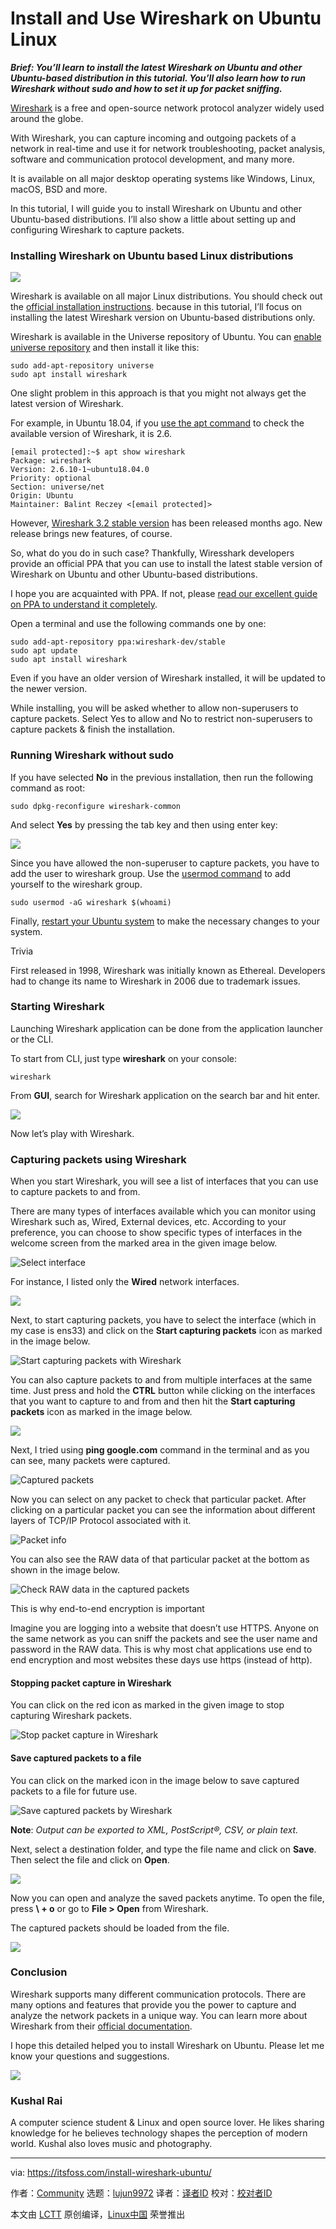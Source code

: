 [#]: collector: (lujun9972)
[#]: translator: ( )
[#]: reviewer: ( )
[#]: publisher: ( )
[#]: url: ( )
[#]: subject: (Install and Use Wireshark on Ubuntu Linux)
[#]: via: (https://itsfoss.com/install-wireshark-ubuntu/)
[#]: author: (Community https://itsfoss.com/author/itsfoss/)

Install and Use Wireshark on Ubuntu Linux
======

_**Brief: You’ll learn to install the latest Wireshark on Ubuntu and other Ubuntu-based distribution in this tutorial. You’ll also learn how to run Wireshark without sudo and how to set it up for packet sniffing.**_

[Wireshark][1] is a free and open-source network protocol analyzer widely used around the globe.

With Wireshark, you can capture incoming and outgoing packets of a network in real-time and use it for network troubleshooting, packet analysis, software and communication protocol development, and many more.

It is available on all major desktop operating systems like Windows, Linux, macOS, BSD and more.

In this tutorial, I will guide you to install Wireshark on Ubuntu and other Ubuntu-based distributions. I’ll also show a little about setting up and configuring Wireshark to capture packets.

### Installing Wireshark on Ubuntu based Linux distributions

![][2]

Wireshark is available on all major Linux distributions. You should check out the [official installation instructions][3]. because in this tutorial, I’ll focus on installing the latest Wireshark version on Ubuntu-based distributions only.

Wireshark is available in the Universe repository of Ubuntu. You can [enable universe repository][4] and then install it like this:

```
sudo add-apt-repository universe
sudo apt install wireshark
```

One slight problem in this approach is that you might not always get the latest version of Wireshark.

For example, in Ubuntu 18.04, if you [use the apt command][5] to check the available version of Wireshark, it is 2.6.

```
[email protected]:~$ apt show wireshark
Package: wireshark
Version: 2.6.10-1~ubuntu18.04.0
Priority: optional
Section: universe/net
Origin: Ubuntu
Maintainer: Balint Reczey <[email protected]>
```

However, [Wireshark 3.2 stable version][6] has been released months ago. New release brings new features, of course.

So, what do you do in such case? Thankfully, Wiresshark developers provide an official PPA that you can use to install the latest stable version of Wireshark on Ubuntu and other Ubuntu-based distributions.

I hope you are acquainted with PPA. If not, please [read our excellent guide on PPA to understand it completely][7].

Open a terminal and use the following commands one by one:

```
sudo add-apt-repository ppa:wireshark-dev/stable
sudo apt update
sudo apt install wireshark
```

Even if you have an older version of Wireshark installed, it will be updated to the newer version.

While installing, you will be asked whether to allow non-superusers to capture packets. Select Yes to allow and No to restrict non-superusers to capture packets &amp; finish the installation.

### Running Wireshark without sudo

If you have selected **No** in the previous installation, then run the following command as root:

```
sudo dpkg-reconfigure wireshark-common
```

And select **Yes** by pressing the tab key and then using enter key:

![][8]

Since you have allowed the non-superuser to capture packets, you have to add the user to wireshark group. Use the [usermod command][9] to add yourself to the wireshark group.

```
sudo usermod -aG wireshark $(whoami)
```

Finally, [restart your Ubuntu system][10] to make the necessary changes to your system.

Trivia

First released in 1998, Wireshark was initially known as Ethereal. Developers had to change its name to Wireshark in 2006 due to trademark issues.

### Starting Wireshark

Launching Wireshark application can be done from the application launcher or the CLI.

To start from CLI, just type **wireshark** on your console:

```
wireshark
```

From **GUI**, search for Wireshark application on the search bar and hit enter.

![][11]

Now let’s play with Wireshark.

### Capturing packets using Wireshark

When you start Wireshark, you will see a list of interfaces that you can use to capture packets to and from.

There are many types of interfaces available which you can monitor using Wireshark such as, Wired, External devices, etc. According to your preference, you can choose to show specific types of interfaces in the welcome screen from the marked area in the given image below.

![Select interface][12]

For instance, I listed only the **Wired** network interfaces.

![][13]

Next, to start capturing packets, you have to select the interface (which in my case is ens33) and click on the **Start capturing packets** icon as marked in the image below.

![Start capturing packets with Wireshark][14]

You can also capture packets to and from multiple interfaces at the same time. Just press and hold the **CTRL** button while clicking on the interfaces that you want to capture to and from and then hit the **Start capturing packets** icon as marked in the image below.

![][15]

Next, I tried using **ping google.com** command in the terminal and as you can see, many packets were captured.

![Captured packets][16]

Now you can select on any packet to check that particular packet. After clicking on a particular packet you can see the information about different layers of TCP/IP Protocol associated with it.

![Packet info][17]

You can also see the RAW data of that particular packet at the bottom as shown in the image below.

![Check RAW data in the captured packets][18]

This is why end-to-end encryption is important

Imagine you are logging into a website that doesn’t use HTTPS. Anyone on the same network as you can sniff the packets and see the user name and password in the RAW data.
This is why most chat applications use end to end encryption and most websites these days use https (instead of http).

#### Stopping packet capture in Wireshark

You can click on the red icon as marked in the given image to stop capturing Wireshark packets.

![Stop packet capture in Wireshark][19]

#### Save captured packets to a file

You can click on the marked icon in the image below to save captured packets to a file for future use.

![Save captured packets by Wireshark][20]

**Note**: _Output can be exported to XML, PostScript®, CSV, or plain text._

Next, select a destination folder, and type the file name and click on **Save**.
Then select the file and click on **Open**.

![][21]

Now you can open and analyze the saved packets anytime. To open the file, press **\ + o**
or go to **File &gt; Open** from Wireshark.

The captured packets should be loaded from the file.

![][22]

### Conclusion

Wireshark supports many different communication protocols. There are many options and features that provide you the power to capture and analyze the network packets in a unique way. You can learn more about Wireshark from their [official documentation][23].

I hope this detailed helped you to install Wireshark on Ubuntu. Please let me know your questions and suggestions.

![][24]

### Kushal Rai

A computer science student &amp; Linux and open source lover. He likes sharing knowledge for he believes technology shapes the perception of modern world. Kushal also loves music and photography.

--------------------------------------------------------------------------------

via: https://itsfoss.com/install-wireshark-ubuntu/

作者：[Community][a]
选题：[lujun9972][b]
译者：[译者ID](https://github.com/译者ID)
校对：[校对者ID](https://github.com/校对者ID)

本文由 [LCTT](https://github.com/LCTT/TranslateProject) 原创编译，[Linux中国](https://linux.cn/) 荣誉推出

[a]: https://itsfoss.com/author/itsfoss/
[b]: https://github.com/lujun9972
[1]: https://www.wireshark.org/
[2]: https://i2.wp.com/itsfoss.com/wp-content/uploads/2020/03/wireshark_ubuntu.png?ssl=1
[3]: https://www.wireshark.org/docs/wsug_html_chunked/ChBuildInstallUnixInstallBins.html
[4]: https://itsfoss.com/ubuntu-repositories/
[5]: https://itsfoss.com/apt-command-guide/
[6]: https://www.wireshark.org/news/20191218.html
[7]: https://itsfoss.com/ppa-guide/
[8]: https://i0.wp.com/itsfoss.com/wp-content/uploads/2020/03/yes.png?ssl=1
[9]: https://linuxhandbook.com/usermod-command/
[10]: https://itsfoss.com/schedule-shutdown-ubuntu/
[11]: https://i1.wp.com/itsfoss.com/wp-content/uploads/2020/03/wire.png?ssl=1
[12]: https://i2.wp.com/itsfoss.com/wp-content/uploads/2020/03/interfaces.jpg?ssl=1
[13]: https://i2.wp.com/itsfoss.com/wp-content/uploads/2020/03/intoption.jpg?ssl=1
[14]: https://i1.wp.com/itsfoss.com/wp-content/uploads/2020/03/singleinterface.jpg?ssl=1
[15]: https://i2.wp.com/itsfoss.com/wp-content/uploads/2020/03/selint.jpg?ssl=1
[16]: https://i1.wp.com/itsfoss.com/wp-content/uploads/2020/03/capture.jpg?ssl=1
[17]: https://i1.wp.com/itsfoss.com/wp-content/uploads/2020/03/packetinfo.png?ssl=1
[18]: https://i0.wp.com/itsfoss.com/wp-content/uploads/2020/03/raw.png?ssl=1
[19]: https://i1.wp.com/itsfoss.com/wp-content/uploads/2020/03/stopcapture.png?ssl=1
[20]: https://i0.wp.com/itsfoss.com/wp-content/uploads/2020/03/savepackets.jpg?ssl=1
[21]: https://i2.wp.com/itsfoss.com/wp-content/uploads/2020/03/savename.jpg?ssl=1
[22]: https://i2.wp.com/itsfoss.com/wp-content/uploads/2020/03/openpacket.png?ssl=1
[23]: https://www.wireshark.org/docs/https://www.wireshark.org/docs/
[24]: https://i0.wp.com/itsfoss.com/wp-content/uploads/2020/03/kushal_rai.jpg?ssl=1
